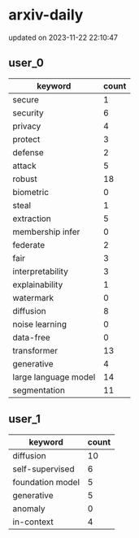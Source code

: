 # arxiv-daily
updated on 2023-11-22 22:10:47
## user_0
| keyword | count |
| - | - |
| secure | 1 |
| security | 6 |
| privacy | 4 |
| protect | 3 |
| defense | 2 |
| attack | 5 |
| robust | 18 |
| biometric | 0 |
| steal | 1 |
| extraction | 5 |
| membership infer | 0 |
| federate | 2 |
| fair | 3 |
| interpretability | 3 |
| explainability | 1 |
| watermark | 0 |
| diffusion | 8 |
| noise learning | 0 |
| data-free | 0 |
| transformer | 13 |
| generative | 4 |
| large language model | 14 |
| segmentation | 11 |
## user_1
| keyword | count |
| - | - |
| diffusion | 10 |
| self-supervised | 6 |
| foundation model | 5 |
| generative | 5 |
| anomaly | 0 |
| in-context | 4 |
